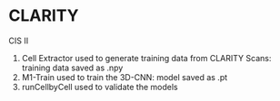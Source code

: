 # CLARITY
CIS II
1. Cell Extractor used to generate training data from CLARITY Scans: training data saved as .npy
2. M1-Train used to train the 3D-CNN: model saved as .pt
3. runCellbyCell used to validate the models
